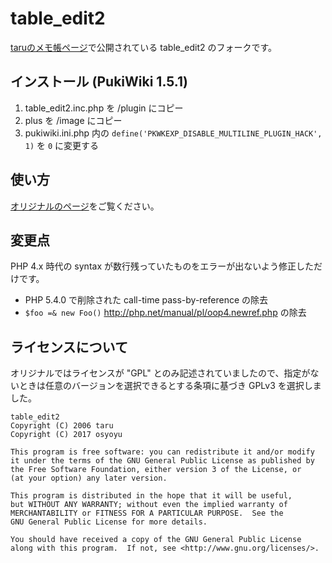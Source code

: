 table_edit2
===========

[taruのメモ帳ページ](http://taru.s223.xrea.com/index.php?PukiWiki%2Fmake%2Ftable_edit2.inc.php)で公開されている table_edit2 のフォークです。

インストール (PukiWiki 1.5.1)
-----------------------------
1. table_edit2.inc.php を /plugin にコピー
2. plus を /image にコピー
3. pukiwiki.ini.php 内の `define('PKWKEXP_DISABLE_MULTILINE_PLUGIN_HACK', 1)` を `0` に変更する

使い方
------
[オリジナルのページ](http://taru.s223.xrea.com/index.php?PukiWiki%2Fmake%2Ftable_edit2.inc.php)をご覧ください。

変更点
------
PHP 4.x 時代の syntax が数行残っていたものをエラーが出ないよう修正しただけです。

- PHP 5.4.0 で削除された call-time pass-by-reference の除去
- `$foo =& new Foo()` http://php.net/manual/pl/oop4.newref.php の除去

ライセンスについて
------------------
オリジナルではライセンスが "GPL" とのみ記述されていましたので、指定がないときは任意のバージョンを選択できるとする条項に基づき GPLv3 を選択しました。

    table_edit2
    Copyright (C) 2006 taru
    Copyright (C) 2017 osyoyu
    
    This program is free software: you can redistribute it and/or modify
    it under the terms of the GNU General Public License as published by
    the Free Software Foundation, either version 3 of the License, or
    (at your option) any later version.
    
    This program is distributed in the hope that it will be useful,
    but WITHOUT ANY WARRANTY; without even the implied warranty of
    MERCHANTABILITY or FITNESS FOR A PARTICULAR PURPOSE.  See the
    GNU General Public License for more details.
    
    You should have received a copy of the GNU General Public License
    along with this program.  If not, see <http://www.gnu.org/licenses/>.

